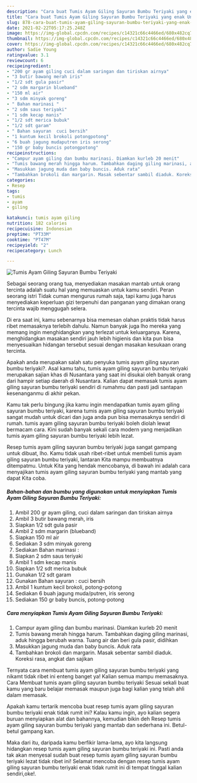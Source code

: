 ```yaml
---
description: "Cara buat Tumis Ayam Giling Sayuran Bumbu Teriyaki yang enak Untuk Jualan"
title: "Cara buat Tumis Ayam Giling Sayuran Bumbu Teriyaki yang enak Untuk Jualan"
slug: 878-cara-buat-tumis-ayam-giling-sayuran-bumbu-teriyaki-yang-enak-untuk-jualan
date: 2021-02-22T05:17:25.248Z
image: https://img-global.cpcdn.com/recipes/c14321c66c4466ed/680x482cq70/tumis-ayam-giling-sayuran-bumbu-teriyaki-foto-resep-utama.jpg
thumbnail: https://img-global.cpcdn.com/recipes/c14321c66c4466ed/680x482cq70/tumis-ayam-giling-sayuran-bumbu-teriyaki-foto-resep-utama.jpg
cover: https://img-global.cpcdn.com/recipes/c14321c66c4466ed/680x482cq70/tumis-ayam-giling-sayuran-bumbu-teriyaki-foto-resep-utama.jpg
author: Sadie Young
ratingvalue: 3.1
reviewcount: 6
recipeingredient:
- "200 gr ayam giling cuci dalam saringan dan tiriskan airnya"
- "3 butir bawang merah iris"
- "1/2 sdt gula pasir"
- "2 sdm margarin blueband"
- "150 ml air"
- "3 sdm minyak goreng"
- " Bahan marinasi "
- "2 sdm saus teriyaki"
- "1 sdm kecap manis"
- "1/2 sdt merica bubuk"
- "1/2 sdt garam"
- " Bahan sayuran  cuci bersih"
- "1 kuntum kecil brokoli potongpotong"
- "6 buah jagung mudaputren iris serong"
- "150 gr baby buncis potongpotong"
recipeinstructions:
- "Campur ayam giling dan bumbu marinasi. Diamkan kurleb 20 menit"
- "Tumis bawang merah hingga harum. Tambahkan daging giling marinasi, aduk hingga berubah warna. Tuang air dan beri gula pasir, didihkan"
- "Masukkan jagung muda dan baby buncis. Aduk rata"
- "Tambahkan brokoli dan margarin. Masak sebentar sambil diaduk. Koreksi rasa, angkat dan sajikan"
categories:
- Resep
tags:
- tumis
- ayam
- giling

katakunci: tumis ayam giling 
nutrition: 182 calories
recipecuisine: Indonesian
preptime: "PT33M"
cooktime: "PT47M"
recipeyield: "2"
recipecategory: Lunch

---
```



![Tumis Ayam Giling Sayuran Bumbu Teriyaki](https://img-global.cpcdn.com/recipes/c14321c66c4466ed/680x482cq70/tumis-ayam-giling-sayuran-bumbu-teriyaki-foto-resep-utama.jpg)

Sebagai seorang orang tua, menyediakan masakan mantab untuk orang tercinta adalah suatu hal yang memuaskan untuk kamu sendiri. Peran seorang istri Tidak cuman mengurus rumah saja, tapi kamu juga harus menyediakan keperluan gizi terpenuhi dan panganan yang dimakan orang tercinta wajib menggugah selera.

Di era  saat ini, kamu sebenarnya bisa memesan olahan praktis tidak harus ribet memasaknya terlebih dahulu. Namun banyak juga lho mereka yang memang ingin menghidangkan yang terlezat untuk keluarganya. Karena, menghidangkan masakan sendiri jauh lebih higienis dan kita pun bisa menyesuaikan hidangan tersebut sesuai dengan masakan kesukaan orang tercinta. 



Apakah anda merupakan salah satu penyuka tumis ayam giling sayuran bumbu teriyaki?. Asal kamu tahu, tumis ayam giling sayuran bumbu teriyaki merupakan sajian khas di Nusantara yang saat ini disukai oleh banyak orang dari hampir setiap daerah di Nusantara. Kalian dapat memasak tumis ayam giling sayuran bumbu teriyaki sendiri di rumahmu dan pasti jadi santapan kesenanganmu di akhir pekan.

Kamu tak perlu bingung jika kamu ingin mendapatkan tumis ayam giling sayuran bumbu teriyaki, karena tumis ayam giling sayuran bumbu teriyaki sangat mudah untuk dicari dan juga anda pun bisa memasaknya sendiri di rumah. tumis ayam giling sayuran bumbu teriyaki boleh diolah lewat bermacam cara. Kini sudah banyak sekali cara modern yang menjadikan tumis ayam giling sayuran bumbu teriyaki lebih lezat.

Resep tumis ayam giling sayuran bumbu teriyaki juga sangat gampang untuk dibuat, lho. Kamu tidak usah ribet-ribet untuk membeli tumis ayam giling sayuran bumbu teriyaki, lantaran Kita mampu membuatnya ditempatmu. Untuk Kita yang hendak mencobanya, di bawah ini adalah cara menyajikan tumis ayam giling sayuran bumbu teriyaki yang mantab yang dapat Kita coba.

<!--inarticleads1-->

##### Bahan-bahan dan bumbu yang digunakan untuk menyiapkan Tumis Ayam Giling Sayuran Bumbu Teriyaki:

1. Ambil 200 gr ayam giling, cuci dalam saringan dan tiriskan airnya
1. Ambil 3 butir bawang merah, iris
1. Siapkan 1/2 sdt gula pasir
1. Ambil 2 sdm margarin (blueband)
1. Siapkan 150 ml air
1. Sediakan 3 sdm minyak goreng
1. Sediakan  Bahan marinasi :
1. Siapkan 2 sdm saus teriyaki
1. Ambil 1 sdm kecap manis
1. Siapkan 1/2 sdt merica bubuk
1. Gunakan 1/2 sdt garam
1. Gunakan  Bahan sayuran : cuci bersih
1. Ambil 1 kuntum kecil brokoli, potong-potong
1. Sediakan 6 buah jagung muda/putren, iris serong
1. Sediakan 150 gr baby buncis, potong-potong




<!--inarticleads2-->

##### Cara menyiapkan Tumis Ayam Giling Sayuran Bumbu Teriyaki:

1. Campur ayam giling dan bumbu marinasi. Diamkan kurleb 20 menit
1. Tumis bawang merah hingga harum. Tambahkan daging giling marinasi, aduk hingga berubah warna. Tuang air dan beri gula pasir, didihkan
1. Masukkan jagung muda dan baby buncis. Aduk rata
1. Tambahkan brokoli dan margarin. Masak sebentar sambil diaduk. Koreksi rasa, angkat dan sajikan




Ternyata cara membuat tumis ayam giling sayuran bumbu teriyaki yang nikamt tidak ribet ini enteng banget ya! Kalian semua mampu memasaknya. Cara Membuat tumis ayam giling sayuran bumbu teriyaki Sesuai sekali buat kamu yang baru belajar memasak maupun juga bagi kalian yang telah ahli dalam memasak.

Apakah kamu tertarik mencoba buat resep tumis ayam giling sayuran bumbu teriyaki enak tidak rumit ini? Kalau kamu ingin, ayo kalian segera buruan menyiapkan alat dan bahannya, kemudian bikin deh Resep tumis ayam giling sayuran bumbu teriyaki yang mantab dan sederhana ini. Betul-betul gampang kan. 

Maka dari itu, daripada kamu berfikir lama-lama, ayo kita langsung hidangkan resep tumis ayam giling sayuran bumbu teriyaki ini. Pasti anda tak akan menyesal sudah buat resep tumis ayam giling sayuran bumbu teriyaki lezat tidak ribet ini! Selamat mencoba dengan resep tumis ayam giling sayuran bumbu teriyaki enak tidak rumit ini di tempat tinggal kalian sendiri,oke!.

